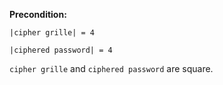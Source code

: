 **Precondition:**

`|cipher grille| = 4`

`|ciphered password| = 4`

`cipher grille` and `ciphered password` are square.
